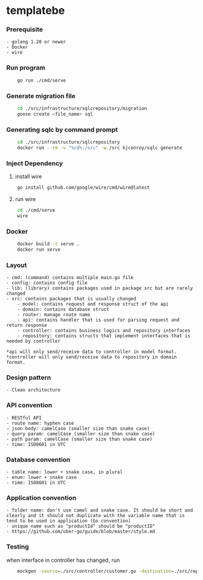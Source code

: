# templatebe

### Prerequisite

    - golang 1.20 or newer
    - Docker
    - wire

### Run program

```sh
    go run ./cmd/serve
```

### Generate migration file

```sh
    cd ./src/infrastructure/sqlcrepository/migration
    goose create <file_name> sql
```

### Generating sqlc by command prompt

```sh
    cd ./src/infrastructure/sqlcrepository
    docker run --rm -v "%cd%:/src" -w /src kjconroy/sqlc generate
```

### Inject Dependency

1. install wire

```sh
    go install github.com/google/wire/cmd/wire@latest
```

2. run wire
```sh
    cd ./cmd/serve
    wire
```

### Docker

```sh
    docker build -t serve .
    docker run serve
```

### Layout
    - cmd: (command) contains multiple main.go file
    - config: contains config file
    - lib: (library) contains packages used in package src but are rarely changed
    - src: contains packages that is usually changed
        - model: contains request and response struct of the api
        - domain: contains database struct
        - router: manage route name 
        - api: contains handler that is used for parsing request and return response
        - controller: contains business logics and repository interfaces
        - repository: contains structs that implement interfaces that is needed by controller 

    *api will only send/receive data to controller in model format.
    *controller will only send/receive data to repository in domain format.

### Design pattern
    - Clean architecture

### API convention
    - RESTful API
    - route name: hyphen case
    - json body: camelCase (smaller size than snake case)
    - query param: camelCase (smaller size than snake case)
    - path param: camelCase (smaller size than snake case)
    - time: ISO8601 in UTC

### Database convention
    - table name: lower + snake case, in plural
    - enum: lower + snake case
    - time: ISO8601 in UTC

### Application convention
    - folder name: don't use camel and snake case. It should be short and clearly and it should not duplicate with the variable name that is tend to be used in application (Go convention)
    - unique name such as "productId" should be "productID"
    - https://github.com/uber-go/guide/blob/master/style.md

### Testing

when interface in controller has changed, run
```sh
    mockgen -source=./src/controller/customer.go -destination=./src/repository/mockrepository/customer.go -package=mockrepository
```